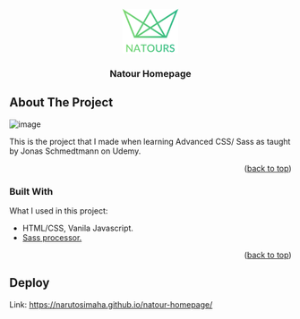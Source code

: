 <div id="top"></div>


<!-- PROJECT LOGO -->
<br />
<div align="center">
  <a href="https://github.com/othneildrew/Best-README-Template">
    <img src="img/logo-green-1x.png" alt="Logo" height="80">
  </a>

  <h3 align="center">Natour Homepage</h3>

  
</div>




<!-- ABOUT THE PROJECT -->
## About The Project

![image](https://user-images.githubusercontent.com/82920386/159165532-23b47b47-8f64-4ca9-82d3-27d134ff0660.png)

This is the project that I made when learning Advanced CSS/ Sass as taught by Jonas Schmedtmann on Udemy.

<p align="right">(<a href="#top">back to top</a>)</p>



### Built With

What I used in this project:

* HTML/CSS, Vanila Javascript.
* [Sass processor.](https://sass-lang.com/)

<p align="right">(<a href="#top">back to top</a>)</p>



<!-- CONTACT -->
<!-- ## Contact

Your Name - [@your_twitter](https://twitter.com/your_username) - email@example.com

Project Link: [https://github.com/your_username/repo_name](https://github.com/your_username/repo_name)

<p align="right">(<a href="#top">back to top</a>)</p> -->



<!-- ACKNOWLEDGMENTS -->
## Deploy
Link: https://narutosimaha.github.io/natour-homepage/

